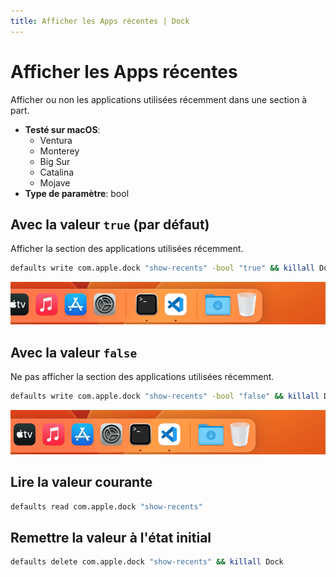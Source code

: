 ```yaml
---
title: Afficher les Apps récentes | Dock
---
```


# Afficher les Apps récentes

Afficher ou non les applications utilisées récemment dans une section à part.

<!-- break lists -->

- **Testé sur macOS**:
  - Ventura
  - Monterey
  - Big Sur
  - Catalina
  - Mojave
- **Type de paramètre**: bool

## Avec la valeur `true` (par défaut)

Afficher la section des applications utilisées récemment.

```bash
defaults write com.apple.dock "show-recents" -bool "true" && killall Dock
```

<img
  src="../../dock/images/show-recents/true.png"
  alt="Exemple avec la valeur true"
  width="740" height="82" style="height: auto"
/>

## Avec la valeur `false`

Ne pas afficher la section des applications utilisées récemment.

```bash
defaults write com.apple.dock "show-recents" -bool "false" && killall Dock
```

<img
  src="../../dock/images/show-recents/false.png"
  alt="Exemple avec la valeur false"
  width="740" height="82" style="height: auto"
/>

## Lire la valeur courante

```bash
defaults read com.apple.dock "show-recents"
```

## Remettre la valeur à l'état initial

```bash
defaults delete com.apple.dock "show-recents" && killall Dock
```
